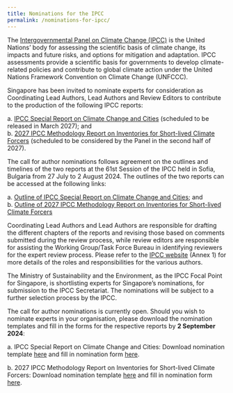 ```yaml
---
title: Nominations for the IPCC
permalink: /nominations-for-ipcc/
---
```


The [Intergovernmental Panel on Climate Change (IPCC)](https://www.ipcc.ch/) is the United Nations’ body for assessing the scientific basis of climate change, its impacts and future risks, and options for mitigation and adaptation.  IPCC assessments provide a scientific basis for governments to develop climate-related policies and contribute to global climate action under the United Nations Framework Convention on Climate Change (UNFCCC).

Singapore has been invited to nominate experts for consideration as Coordinating Lead Authors, Lead Authors and Review Editors to contribute to the production of the following IPCC reports:

a. [IPCC Special Report on Climate Change and Cities](https://www.ipcc.ch/report/special-report-on-climate-change-and-cities/) (scheduled to be released in March 2027); and <br>
b. [2027 IPCC Methodology Report on Inventories for Short-lived Climate Forcers](https://www.ipcc.ch/report/methodology-report-on-short-lived-climate-forcers/) (scheduled to be considered by the Panel in the second half of 2027).
 
The call for author nominations follows agreement on the outlines and timelines of the two reports at the 61st Session of the IPCC held in Sofia, Bulgaria from 27 July to 2 August 2024. The outlines of the two reports can be accessed at the following links:

a. [Outline of IPCC Special Report on Climate Change and Cities](https://www.ipcc.ch/site/assets/uploads/2024/08/Decision_Cities.pdf); and <br>
b. [Outline of 2027 IPCC Methodology Report on Inventories for Short-lived Climate Forcers](https://www.ipcc.ch/site/assets/uploads/2024/08/Decision_SLCF.pdf)
 
Coordinating Lead Authors and Lead Authors are responsible for drafting the different chapters of the reports and revising those based on comments submitted during the review process, while review editors are responsible for assisting the Working Group/Task Force Bureau in identifying reviewers for the expert review process. Please refer to the [IPCC website](https://www.ipcc.ch/2024/06/18/nominations-scoping-meeting-cdr/asd) (Annex 1) for more details of the roles and responsibilities for the various authors.
 
The Ministry of Sustainability and the Environment, as the IPCC Focal Point for Singapore, is shortlisting experts for Singapore’s nominations, for submission to the IPCC Secretariat. The nominations will be subject to a further selection process by the IPCC. 

The call for author nominations is currently open. Should you wish to nominate experts in your organisation, please download the nomination templates and fill in the forms for the respective reports by **2 September 2024**:
 
a. IPCC Special Report on Climate Change and Cities: Download nomination template [here](/files/resources/nomination_special_report_on_cities.xlsx) and fill in nomination form [here](https://go.gov.sg/ipcc-srcities-sg-author-nominations).

b. 2027 IPCC Methodology Report on Inventories for Short-lived Climate Forcers: Download nomination template [here](/files/resources/nomination_methodology_report_on_slcfs.xlsx) and fill in nomination form [here](https://go.gov.sg/ipcc-mrslcf-sg-author-nominations).
